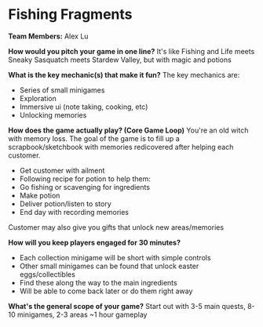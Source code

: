 # Fishing Fragments

**Team Members:** Alex Lu

**How would you pitch your game in one line?**
It's like Fishing and Life meets Sneaky Sasquatch meets Stardew Valley, but with magic and potions

**What is the key mechanic(s) that make it fun?**
The key mechanics are:
- Series of small minigames
- Exploration
- Immersive ui (note taking, cooking, etc) 
- Unlocking memories

**How does the game actually play? (Core Game Loop)**
You're an old witch with memory loss. The goal of the game is to fill up a scrapbook/sketchbook with memories redicovered after helping each customer.  

- Get customer with ailment
- Following recipe for potion to help them:
- Go fishing or scavenging for ingredients
- Make potion
- Deliver potion/listen to story
- End day with recording memories

Customer may also give you gifts that unlock new areas/memories

**How will you keep players engaged for 30 minutes?**
- Each collection minigame will be short with simple controls
- Other small minigames can be found that unlock easter eggs/collectibles
- Find these along the way to the main ingredients
- Will be able to come back later or do them right away

**What's the general scope of your game?**
Start out with 3-5 main quests, 8-10 minigames, 2-3 areas
~1 hour gameplay
